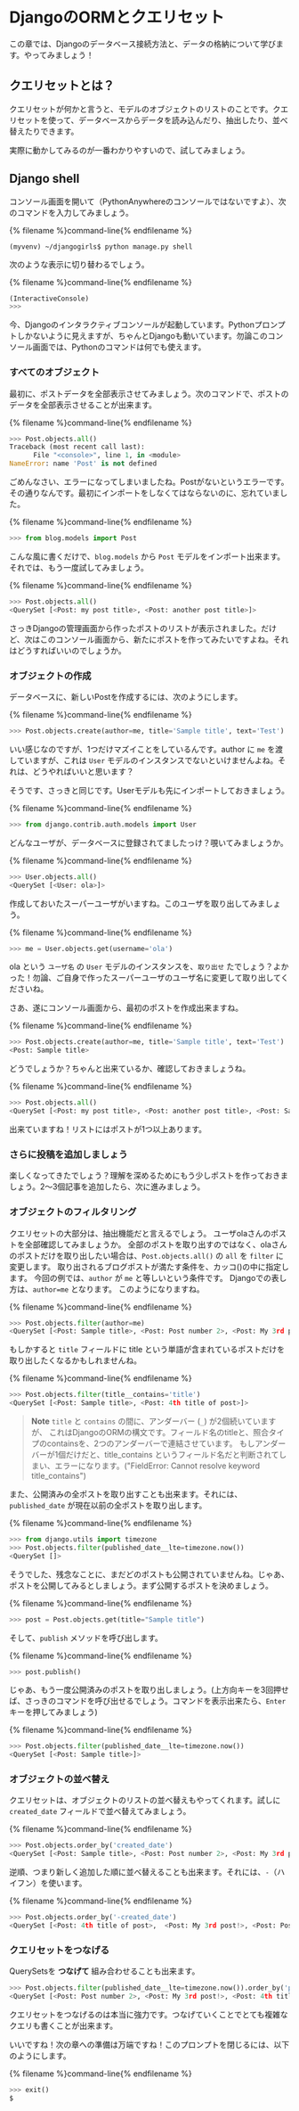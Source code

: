 # DjangoのORMとクエリセット

この章では、Djangoのデータベース接続方法と、データの格納について学びます。やってみましょう！

## クエリセットとは？

クエリセットが何かと言うと、モデルのオブジェクトのリストのことです。クエリセットを使って、データベースからデータを読み込んだり、抽出したり、並べ替えたりできます。

実際に動かしてみるのが一番わかりやすいので、試してみましょう。

## Django shell

コンソール画面を開いて（PythonAnywhereのコンソールではないですよ）、次のコマンドを入力してみましょう。

{% filename %}command-line{% endfilename %}

    (myvenv) ~/djangogirls$ python manage.py shell
    

次のような表示に切り替わるでしょう。

{% filename %}command-line{% endfilename %}

```python
(InteractiveConsole)
>>>
```

今、Djangoのインタラクティブコンソールが起動しています。Pythonプロンプトしかないように見えますが、ちゃんとDjangoも動いています。勿論このコンソール画面では、Pythonのコマンドは何でも使えます。

### すべてのオブジェクト

最初に、ポストデータを全部表示させてみましょう。次のコマンドで、ポストのデータを全部表示させることが出来ます。

{% filename %}command-line{% endfilename %}

```python
>>> Post.objects.all()
Traceback (most recent call last):
      File "<console>", line 1, in <module>
NameError: name 'Post' is not defined
```

ごめんなさい、エラーになってしまいましたね。Postがないというエラーです。その通りなんです。最初にインポートをしなくてはならないのに、忘れていました。

{% filename %}command-line{% endfilename %}

```python
>>> from blog.models import Post
```

こんな風に書くだけで、`blog.models` から `Post` モデルをインポート出来ます。それでは、もう一度試してみましょう。

{% filename %}command-line{% endfilename %}

```python
>>> Post.objects.all()
<QuerySet [<Post: my post title>, <Post: another post title>]>
```

さっきDjangoの管理画面から作ったポストのリストが表示されました。だけど、次はこのコンソール画面から、新たにポストを作ってみたいですよね。それはどうすればいいのでしょうか。

### オブジェクトの作成

データベースに、新しいPostを作成するには、次のようにします。

{% filename %}command-line{% endfilename %}

```python
>>> Post.objects.create(author=me, title='Sample title', text='Test')
```

いい感じなのですが、1つだけマズイことをしているんです。author に `me` を渡していますが、これは `User` モデルのインスタンスでないといけませんよね。それは、どうやればいいと思います？

そうです、さっきと同じです。Userモデルも先にインポートしておきましょう。

{% filename %}command-line{% endfilename %}

```python
>>> from django.contrib.auth.models import User
```

どんなユーザが、データベースに登録されてましたっけ？覗いてみましょうか。

{% filename %}command-line{% endfilename %}

```python
>>> User.objects.all()
<QuerySet [<User: ola>]>
```

作成しておいたスーパーユーザがいますね。このユーザを取り出してみましょう。

{% filename %}command-line{% endfilename %}

```python
>>> me = User.objects.get(username='ola')
```

ola という `ユーザ名` の `User` モデルのインスタンスを、`取り出せ` たでしょう？よかった！勿論、ご自身で作ったスーパーユーザのユーザ名に変更して取り出してくださいね。

さあ、遂にコンソール画面から、最初のポストを作成出来ますね。

{% filename %}command-line{% endfilename %}

```python
>>> Post.objects.create(author=me, title='Sample title', text='Test')
<Post: Sample title>
```

どうでしょうか？ちゃんと出来ているか、確認しておきましょうね。

{% filename %}command-line{% endfilename %}

```python
>>> Post.objects.all()
<QuerySet [<Post: my post title>, <Post: another post title>, <Post: Sample title>]>
```

出来ていますね！リストにはポストが1つ以上あります。

### さらに投稿を追加しましょう

楽しくなってきたでしょう？理解を深めるためにもう少しポストを作っておきましょう。2〜3個記事を追加したら、次に進みましょう。

### オブジェクトのフィルタリング

クエリセットの大部分は、抽出機能だと言えるでしょう。 ユーザolaさんのポストを全部確認してみましょうか。 全部のポストを取り出すのではなく、olaさんのポストだけを取り出したい場合は、`Post.objects.all()` の `all` を `filter` に変更します。 取り出されるブログポストが満たす条件を、カッコ()の中に指定します。 今回の例では、`author` が `me` と等しいという条件です。 Djangoでの表し方は、`author=me` となります。 このようになりますね。

{% filename %}command-line{% endfilename %}

```python
>>> Post.objects.filter(author=me)
<QuerySet [<Post: Sample title>, <Post: Post number 2>, <Post: My 3rd post!>, <Post: 4th title of post>]>
```

もしかすると `title` フィールドに title という単語が含まれているポストだけを取り出したくなるかもしれませんね。

{% filename %}command-line{% endfilename %}

```python
>>> Post.objects.filter(title__contains='title')
<QuerySet [<Post: Sample title>, <Post: 4th title of post>]>
```

> **Note** `title` と `contains` の間に、アンダーバー (`_`) が2個続いていますが、 これはDjangoのORMの構文です。フィールド名のtitleと、照合タイプのcontainsを、2つのアンダーバーで連結させています。 もしアンダーバーが1個だけだと、title_contains というフィールド名だと判断されてしまい、エラーになります。("FieldError: Cannot resolve keyword title_contains")

また、公開済みの全ポストを取り出すことも出来ます。それには、`published_date` が現在以前の全ポストを取り出します。

{% filename %}command-line{% endfilename %}

```python
>>> from django.utils import timezone
>>> Post.objects.filter(published_date__lte=timezone.now())
<QuerySet []>
```

そうでした、残念なことに、まだどのポストも公開されていませんね。じゃあ、ポストを公開してみるとしましょう。まず公開するポストを決めましょう。

{% filename %}command-line{% endfilename %}

```python
>>> post = Post.objects.get(title="Sample title")
```

そして、`publish` メソッドを呼び出します。

{% filename %}command-line{% endfilename %}

```python
>>> post.publish()
```

じゃあ、もう一度公開済みのポストを取り出しましょう。(上方向キーを3回押せば、さっきのコマンドを呼び出せるでしょう。コマンドを表示出来たら、`Enter` キーを押してみましょう)

{% filename %}command-line{% endfilename %}

```python
>>> Post.objects.filter(published_date__lte=timezone.now())
<QuerySet [<Post: Sample title>]>
```

### オブジェクトの並べ替え

クエリセットは、オブジェクトのリストの並べ替えもやってくれます。試しに `created_date` フィールドで並べ替えてみましょう。

{% filename %}command-line{% endfilename %}

```python
>>> Post.objects.order_by('created_date')
<QuerySet [<Post: Sample title>, <Post: Post number 2>, <Post: My 3rd post!>, <Post: 4th title of post>]>
```

逆順、つまり新しく追加した順に並べ替えることも出来ます。それには、`-`（ハイフン）を使います。

{% filename %}command-line{% endfilename %}

```python
>>> Post.objects.order_by('-created_date')
<QuerySet [<Post: 4th title of post>,  <Post: My 3rd post!>, <Post: Post number 2>, <Post: Sample title>]>
```

### クエリセットをつなげる

QuerySetsを **つなげて** 組み合わせることも出来ます。

```python
>>> Post.objects.filter(published_date__lte=timezone.now()).order_by('published_date')
<QuerySet [<Post: Post number 2>, <Post: My 3rd post!>, <Post: 4th title of post>, <Post: Sample title>]>
```

クエリセットをつなげるのは本当に強力です。つなげていくことでとても複雑なクエリも書くことが出来ます。

いいですね！次の章への準備は万端ですね！このプロンプトを閉じるには、以下のようにします。

{% filename %}command-line{% endfilename %}

```python
>>> exit()
$
```